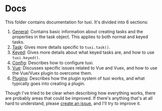 # Docs

This folder contains documentation for tuxi. It's divided into 6 sections:

1. [General](general.md): Contains basic information about creating tasks and the properties in the task object. This applies to both normal and keyed tasks.
2. [Task](task.md): Gives more details specific to `tuxi.task()`.
3. [Keyed](keyed.md): Gives more details about what keyed tasks are, and how to use `tuxi.keyed()`.
4. [Config](config.md): Describes how to configure tuxi.
5. [Vue](vue.md): Discusses specific issues related to Vue and Vuex, and how to use the Vue/Vuex plugin to overcome them.
6. [Plugins](vue.md): Describes how the plugin system of tuxi works, and what typically goes into creating a plugin.

Though I've tried to be clear when describing how everything works, there are probably areas that could be improved. If there's anything that's at all hard to understand, please [create an issue](https://github.com/superMDguy/tuxi/issues/new), and I'll try to improve it.
